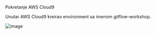 Pokretanje AWS Cloud9

Unutar AWS Cloud9 kreirao environment sa imenom gitflow-workshop.

![image](https://github.com/farisduda/Faris-Cakal-devops-mentorship/assets/39408064/8ba273ca-ab26-4476-b7b4-b7bfbbdab408)
